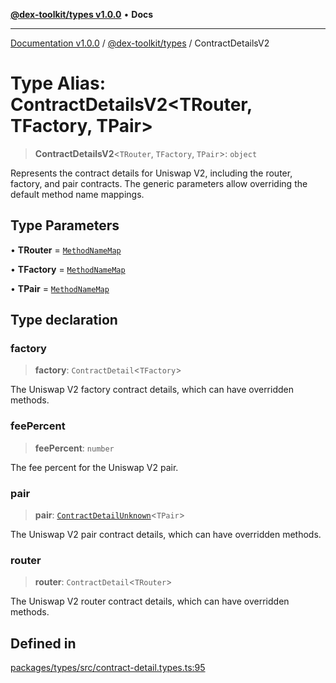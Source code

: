 [**@dex-toolkit/types v1.0.0**](../README.md) • **Docs**

***

[Documentation v1.0.0](../../../packages.md) / [@dex-toolkit/types](../README.md) / ContractDetailsV2

# Type Alias: ContractDetailsV2\<TRouter, TFactory, TPair\>

> **ContractDetailsV2**\<`TRouter`, `TFactory`, `TPair`\>: `object`

Represents the contract details for Uniswap V2, including the router, factory, and pair contracts.
The generic parameters allow overriding the default method name mappings.

## Type Parameters

• **TRouter** = [`MethodNameMap`](../namespaces/UniswapRouterV2Types/type-aliases/MethodNameMap.md)

• **TFactory** = [`MethodNameMap`](../namespaces/UniswapFactoryV2Types/type-aliases/MethodNameMap.md)

• **TPair** = [`MethodNameMap`](../namespaces/UniswapPairV2Types/type-aliases/MethodNameMap.md)

## Type declaration

### factory

> **factory**: `ContractDetail`\<`TFactory`\>

The Uniswap V2 factory contract details, which can have overridden methods.

### feePercent

> **feePercent**: `number`

The fee percent for the Uniswap V2 pair.

### pair

> **pair**: [`ContractDetailUnknown`](ContractDetailUnknown.md)\<`TPair`\>

The Uniswap V2 pair contract details, which can have overridden methods.

### router

> **router**: `ContractDetail`\<`TRouter`\>

The Uniswap V2 router contract details, which can have overridden methods.

## Defined in

[packages/types/src/contract-detail.types.ts:95](https://github.com/niZmosis/dex-toolkit/blob/3d8b41b44787b30fbea5de3ab4737662ffb61bc8/packages/types/src/contract-detail.types.ts#L95)
